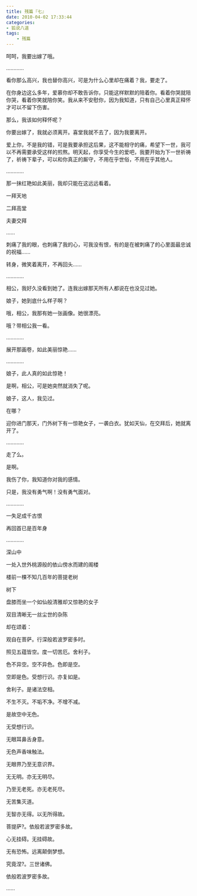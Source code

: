 ```yaml
---
title: 残篇『七』
date: 2010-04-02 17:33:44
categories:
- 狐说八道
tags:
    - 残篇
---
```


呵呵，我要出嫁了哦。

…………

看你那么高兴，我也替你高兴，可是为什么心里却在痛着？我，要走了。

在你身边这么多年，爱慕你却不敢告诉你，只能这样默默的陪着你。看着你哭就陪你哭，看着你笑就陪你笑。我从来不安慰你，因为我知道，只有自己心里真正释怀才可以不留下伤害。

那么，我该如何释怀呢？

你要出嫁了，我就必须离开。喜堂我就不去了，因为我要离开。

爱上你，不是我的错，可是我要承担这后果，这不能相守的痛，希望下一世，我可以不再需要承受这样的煎熬。明天起，你享受今生的爱吧，我要开始为下一世祈祷了，祈祷下辈子，可以和你真正的厮守，不用在乎世俗，不用在乎其他人。

…………

那一抹红艳如此美丽，我却只能在这远远看着。

一拜天地

二拜高堂

夫妻交拜

……

刺痛了我的眼，也刺痛了我的心，可我没有恨，有的是在被刺痛了的心里面最忠诚的祝福……

转身，微笑着离开，不再回头……

…………

相公，我好久没看到她了。连我出嫁那天所有人都说在也没见过她。

娘子，她到底什么样子啊？

哦，相公，我那有她一张画像。她很漂亮。

哦？带相公我一看。

…………

展开那画卷，如此美丽惊艳……

…………

娘子，此人真的如此惊艳！

是啊，相公，可是她突然就消失了呢。

娘子，这人，我见过。

在哪？

迎你进门那天，门外树下有一惊艳女子，一袭白衣。犹如天仙，在交拜后，她就离开了。

…………

走了么。

是啊。

我伤了你，我知道你对我的感情。

只是，我没有勇气啊！没有勇气面对。

…………

一失足成千古恨

再回首已是百年身

…………

深山中

一处入世外桃源般的依山傍水而建的阁楼

楼前一棵不知几百年的菩提老树

树下

盘膝而坐一个如仙般清雅却又惊艳的女子

双目清晰无一丝尘世的杂陈

却在颂着：

观自在菩萨。行深般若波罗密多时。

照见五蕴皆空。度一切苦厄。舍利子。

色不异空。空不异色。色即是空。

空即是色。受想行识。亦复如是。

舍利子。是诸法空相。

不生不灭。不垢不净。不增不减。

是故空中无色。

无受想行识。

无眼耳鼻舌身意。

无色声香味触法。

无眼界乃至无意识界。

无无明。亦无无明尽。

乃至无老死。亦无老死尽。

无苦集灭道。

无智亦无得。以无所得故。

菩提萨?。依般若波罗密多故。

心无挂碍。无挂碍故。

无有恐怖。远离颠倒梦想。

究竟涅?。三世诸佛。

依般若波罗密多故。

……